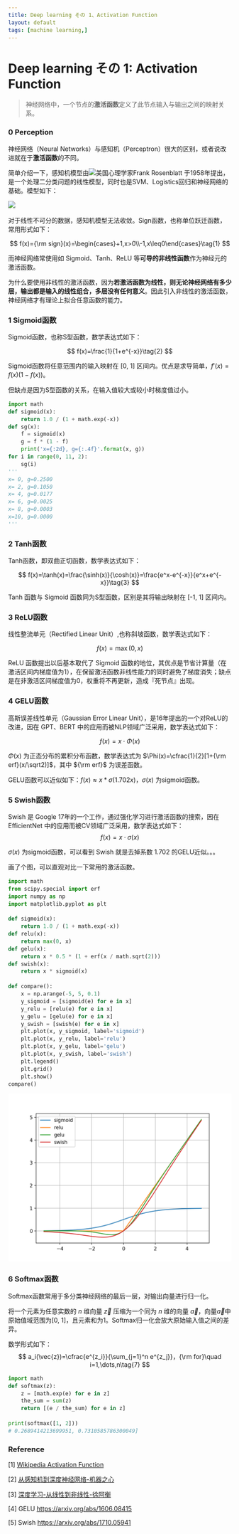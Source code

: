 ```yaml
---
title: Deep learning その 1、Activation Function
layout: default
tags: [machine learning,]
---
```




# Deep learning その 1: Activation Function

> 神经网络中，一个节点的**激活函数**定义了此节点输入与输出之间的映射关系。

### 0 Perception

神经网络（Neural Networks）与感知机（Perceptron）很大的区别，或者说改进就在于**激活函数**的不同。

简单介绍一下，感知机模型由![](https://upload.wikimedia.org/wikipedia/commons/thumb/a/a4/Flag_of_the_United_States.svg/38px-Flag_of_the_United_States.svg.png)美国心理学家Frank Rosenblatt 于1958年提出，是一个处理二分类问题的线性模型，同时也是SVM、Logistics回归和神经网络的基础。模型如下：

![](https://upload.wikimedia.org/wikipedia/commons/thumb/3/31/Perceptron.svg/750px-Perceptron.svg.png)

对于线性不可分的数据，感知机模型无法收敛。Sign函数，也称单位跃迁函数，常用形式如下：

$$
f(x)={\rm sign}(x)=\begin{cases}+1,x>0\\-1,x\leq0\end{cases}\tag{1}
$$

而神经网络常使用如 Sigmoid、Tanh、ReLU 等**可导的非线性函数**作为神经元的激活函数。

为什么要使用非线性的激活函数，因为**若激活函数为线性，则无论神经网络有多少层，输出都是输入的线性组合，多层没有任何意义**。因此引入非线性的激活函数，神经网络才有理论上拟合任意函数的能力。

### 1 Sigmoid函数

Sigmoid函数，也称S型函数，数学表达式如下：

$$
f(x)=\frac{1}{1+e^{-x}}\tag{2}
$$

Sigmoid函数将任意范围内的输入映射在 [0, 1] 区间内。优点是求导简单，$f'(x)=f(x)(1-f(x))$。

但缺点是因为S型函数的关系，在输入值较大或较小时梯度值过小。

```python
import math
def sigmoid(x):
    return 1.0 / (1 + math.exp(-x))
def sg(x):
    f = sigmoid(x)
    g = f * (1 - f)
    print('x={:2d}, g={:.4f}'.format(x, g))
for i in range(0, 11, 2):
    sg(i)
'''
x= 0, g=0.2500
x= 2, g=0.1050
x= 4, g=0.0177
x= 6, g=0.0025
x= 8, g=0.0003
x=10, g=0.0000
'''
```

### 2 Tanh函数

Tanh函数，即双曲正切函数，数学表达式如下：

$$
f(x)=\tanh(x)=\frac{\sinh(x)}{\cosh(x)}=\frac{e^x-e^{-x}}{e^x+e^{-x}}\tag{3}
$$

Tanh 函数与 Sigmoid 函数同为S型函数，区别是其将输出映射在 [-1, 1] 区间内。

### 3 ReLU函数

线性整流单元（Rectified Linear Unit）,也称斜坡函数，数学表达式如下：

$$
f(x)=\max(0,x)\tag{4}
$$

ReLU 函数提出以后基本取代了 Sigmoid 函数的地位，其优点是节省计算量（在激活区间内梯度值为1），在保留激活函数非线性能力的同时避免了梯度消失；缺点是在非激活区间梯度值为0，权重将不再更新，造成『死节点』出现。

### 4 GELU函数

高斯误差线性单元（Gaussian Error Linear Unit），是16年提出的一个对ReLU的改进，因在 GPT、BERT 中的应用而被NLP领域广泛采用，数学表达式如下：

$$
f(x)=x\cdot\Phi(x)\tag{5}
$$

$\Phi(x)$ 为正态分布的累积分布函数，数学表达式为 $\Phi(x)=\cfrac{1}{2}[1+{\rm erf}(x/\sqrt2)]$，其中 ${\rm erf}$ 为误差函数。

GELU函数可以近似如下：$f(x)\approx x*\sigma(1.702x)$，$\sigma(x)$ 为sigmoid函数。

### 5 Swish函数

Swish 是 Google 17年的一个工作，通过强化学习进行激活函数的搜索，因在 EfficientNet 中的应用而被CV领域广泛采用，数学表达式如下：
$$
f(x)=x\cdot\sigma(x)\tag{6}
$$

$\sigma(x)$ 为sigmoid函数，可以看到 Swish 就是去掉系数 1.702 的GELU近似。。。

画了个图，可以直观对比一下常用的激活函数。

```python
import math
from scipy.special import erf
import numpy as np
import matplotlib.pyplot as plt

def sigmoid(x):
    return 1.0 / (1 + math.exp(-x))
def relu(x):
    return max(0, x)
def gelu(x):
    return x * 0.5 * (1 + erf(x / math.sqrt(2))) 
def swish(x):
    return x * sigmoid(x)

def compare():
    x = np.arange(-5, 5, 0.1)
    y_sigmoid = [sigmoid(e) for e in x]
    y_relu = [relu(e) for e in x]
    y_gelu = [gelu(e) for e in x]
    y_swish = [swish(e) for e in x]
    plt.plot(x, y_sigmoid, label='sigmoid')
    plt.plot(x, y_relu, label='relu')
    plt.plot(x, y_gelu, label='gelu')
    plt.plot(x, y_swish, label='swish')
    plt.legend()
    plt.grid()
    plt.show()
compare()
```

![activation_compare](/img/activation_compare.png)

### 6 Softmax函数

Softmax函数常用于多分类神经网络的最后一层，对输出向量进行归一化。

将一个元素为任意实数的 $n$ 维向量 $\vec{z}$ 压缩为一个同为 $n$ 维的向量 $\vec{a}$，向量$\vec{a}$中原始值域范围为[0, 1]，且元素和为1。Softmax归一化会放大原始输入值之间的差异。

数学形式如下：
$$
a_i(\vec{z})=\cfrac{e^{z_i}}{\sum_{j=1}^n e^{z_j}}，{\rm for}\quad i=1,\dots,n\tag{7}
$$

```python
import math
def softmax(z):
    z = [math.exp(e) for e in z]
    the_sum = sum(z)
    return [(e / the_sum) for e in z]

print(softmax([1, 2]))
# 0.2689414213699951, 0.7310585786300049]
```



### Reference

\[1] [Wikipedia Activation Function](https://en.wikipedia.org/wiki/Activation_function)

\[2] [从感知机到深度神经网络-机器之心](https://www.jiqizhixin.com/articles/2018-01-15-2)

\[3] [深度学习-从线性到非线性-徐阿衡](http://www.shuang0420.com/2017/01/21/%E7%A5%9E%E7%BB%8F%E7%BD%91%E7%BB%9C-%E4%BB%8E%E7%BA%BF%E6%80%A7%E5%88%B0%E9%9D%9E%E7%BA%BF%E6%80%A7/)

[4] GELU https://arxiv.org/abs/1606.08415

\[5] Swish https://arxiv.org/abs/1710.05941